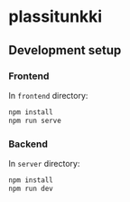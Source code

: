 # plassitunkki
## Development setup
### Frontend
In `frontend` directory:
```bash
npm install
npm run serve
```

### Backend
In `server` directory:
```bash
npm install
npm run dev
```
